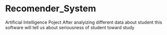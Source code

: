 # Recomender_System
Artificial Intelligence Poject
After analyizing different data about student this software will tell us about seriousness of student toward study
